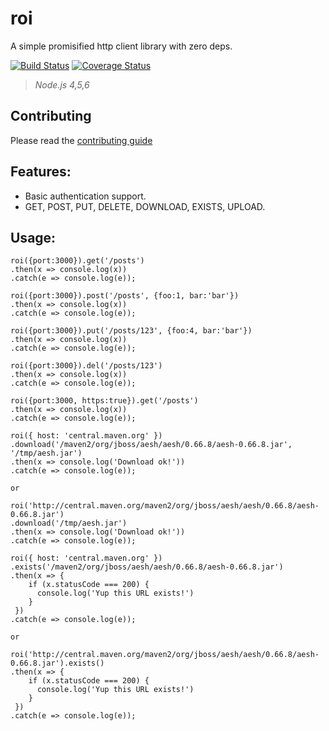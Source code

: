 # roi

A simple promisified http client library with zero deps.

[![Build Status](https://travis-ci.org/bucharest-gold/roi.svg?branch=master)](https://travis-ci.org/bucharest-gold/roi)
[![Coverage Status](https://coveralls.io/repos/github/bucharest-gold/roi/badge.svg?branch=master)](https://coveralls.io/github/bucharest-gold/roi?branch=master)

> _Node.js 4,5,6_

## Contributing

Please read the [contributing guide](./CONTRIBUTING.md)

## Features:

* Basic authentication support.
* GET, POST, PUT, DELETE, DOWNLOAD, EXISTS, UPLOAD.

## Usage:
    roi({port:3000}).get('/posts')
    .then(x => console.log(x))
    .catch(e => console.log(e));

    roi({port:3000}).post('/posts', {foo:1, bar:'bar'})
    .then(x => console.log(x))
    .catch(e => console.log(e));

    roi({port:3000}).put('/posts/123', {foo:4, bar:'bar'})
    .then(x => console.log(x))
    .catch(e => console.log(e));

    roi({port:3000}).del('/posts/123')
    .then(x => console.log(x))
    .catch(e => console.log(e));

    roi({port:3000, https:true}).get('/posts')
    .then(x => console.log(x))
    .catch(e => console.log(e));

    roi({ host: 'central.maven.org' })
    .download('/maven2/org/jboss/aesh/aesh/0.66.8/aesh-0.66.8.jar', '/tmp/aesh.jar')
    .then(x => console.log('Download ok!'))
    .catch(e => console.log(e));

    or

    roi('http://central.maven.org/maven2/org/jboss/aesh/aesh/0.66.8/aesh-0.66.8.jar')
    .download('/tmp/aesh.jar')
    .then(x => console.log('Download ok!'))
    .catch(e => console.log(e));

    roi({ host: 'central.maven.org' })
    .exists('/maven2/org/jboss/aesh/aesh/0.66.8/aesh-0.66.8.jar')
    .then(x => {
        if (x.statusCode === 200) {
          console.log('Yup this URL exists!')
        }
     })
    .catch(e => console.log(e));

    or

    roi('http://central.maven.org/maven2/org/jboss/aesh/aesh/0.66.8/aesh-0.66.8.jar').exists()
    .then(x => {
        if (x.statusCode === 200) {
          console.log('Yup this URL exists!')
        }
     })
    .catch(e => console.log(e));
